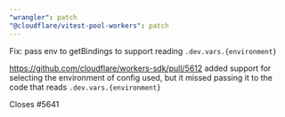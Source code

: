 ```yaml
---
"wrangler": patch
"@cloudflare/vitest-pool-workers": patch
---
```


Fix: pass env to getBindings to support reading `.dev.vars.{environment}`

https://github.com/cloudflare/workers-sdk/pull/5612 added support for selecting the environment of config used, but it missed passing it to the code that reads `.dev.vars.{environment}`

Closes #5641

